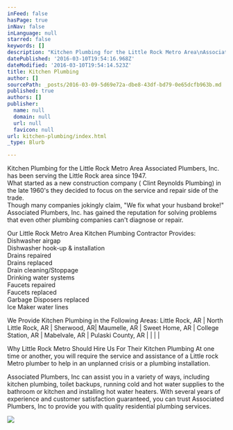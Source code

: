 ```yaml
---
inFeed: false
hasPage: true
inNav: false
inLanguage: null
starred: false
keywords: []
description: "Kitchen Plumbing for the Little Rock Metro Area\nAssociated Plumbers, Inc. has been serving the Little Rock area since 1947. What started as a new construction company ( Clint Reynolds Plumbing) in the late 1960's they decided to focus on the service and repair side of the trade. Though many companies jokingly claim, “We fix what your husband broke!” Associated Plumbers, Inc. has gained the reputation for solving problems that even other plumbing companies can’t diagnose or repair.\_"
datePublished: '2016-03-10T19:54:16.968Z'
dateModified: '2016-03-10T19:54:14.523Z'
title: Kitchen Plumbing
author: []
sourcePath: _posts/2016-03-09-5d69e72a-dbe8-43df-bd79-0e65dcfb963b.md
published: true
authors: []
publisher:
  name: null
  domain: null
  url: null
  favicon: null
url: kitchen-plumbing/index.html
_type: Blurb

---
```

Kitchen Plumbing for the Little Rock Metro Area
Associated Plumbers, Inc. has been serving the Little Rock area since 1947\.   
What started as a new construction company ( Clint Reynolds Plumbing) in the late 1960's they decided to focus on the service and repair side of the trade.   
Though many companies jokingly claim, "We fix what your husband broke!" Associated Plumbers, Inc. has gained the reputation for solving problems that even other plumbing companies can't diagnose or repair. 

Our Little Rock Metro Area Kitchen Plumbing Contractor Provides:
Dishwasher airgap   
Dishwasher hook-up & installation   
Drains repaired  
Drains replaced  
Drain cleaning/Stoppage  
Drinking water systems  
Faucets repaired  
Faucets replaced  
Garbage Disposers replaced  
Ice Maker water lines 

We Provide Kitchen Plumbing in the Following Areas:
Little Rock, AR | North Little Rock, AR | Sherwood, AR| Maumelle, AR | Sweet Home, AR | College Station, AR | Mabelvale, AR | Pulaski County, AR | | | |
  
Why Little Rock Metro Should Hire Us For Their Kitchen Plumbing
At one time or another, you will require the service and assistance of a Little rock Metro plumber to help in an unplanned crisis or a plumbing installation. 

Associated Plumbers, Inc can assist you in a variety of ways, including kitchen plumbing, toilet backups, running cold and hot water supplies to the bathroom or kitchen and installing hot water heaters. With several years of experience and customer satisfaction guaranteed, you can trust Associated Plumbers, Inc to provide you with quality residential plumbing services.

  
  
  
![](https://the-grid-user-content.s3-us-west-2.amazonaws.com/c11e0794-ed77-4d9a-b4e8-b3100cc26658.jpg)